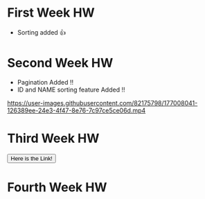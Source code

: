 # First Week HW

- Sorting added :+1:

# Second Week HW 

- Pagination Added !! 
- ID and NAME sorting feature Added !!

https://user-images.githubusercontent.com/82175798/177008041-126389ee-24e3-4f47-8e76-7c97ce5ce06d.mp4

# Third Week HW

<a href="https://todopost-udk.netlify.app">
    <button>Here is the Link!</button>
</a>

# Fourth Week HW

<a href="https://todopost-udk.netlify.app"> </a>

